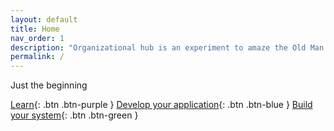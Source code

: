 ```yaml
---
layout: default
title: Home
nav_order: 1
description: "Organizational hub is an experiment to amaze the Old Man of Restelo."
permalink: /
---
```


Just the beginning

[Learn](http://wirepas.com/){: .btn .btn-purple }
[Develop your application](https://organizationhub.github.io/sdk/){: .btn .btn-blue }
[Build your system](https://github.com/wirepas/tutorials){: .btn .btn-green }


